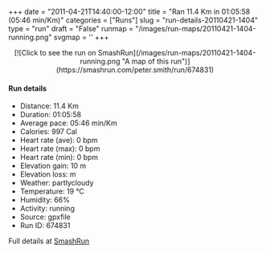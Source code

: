 +++
date = "2011-04-21T14:40:00-12:00"
title = "Ran 11.4 Km in 01:05:58 (05:46 min/Km)"
categories = ["Runs"]
slug = "run-details-20110421-1404"
type = "run"
draft = "False"
runmap = "/images/run-maps/20110421-1404-running.png"
svgmap = '<polyline points="0 49, 0 52, 1 52, 7 48, 9 46, 15 42, 18 41, 22 41, 26 40, 27 38, 31 38, 36 38, 42 38, 45 39, 50 41, 57 47, 63 49, 69 49, 70 49, 78 47, 82 45, 93 46, 96 44, 100 41, 97 37, 96 34, 96 35, 96 37, 98 41, 95 45, 91 46, 82 45, 67 49, 60 49, 54 47, 47 41, 46 40, 35 55, 32 58, 27 60, 24 65, 22 66, 18 64, 8 53, 3 52">'
+++



<!--more-->

<center>
[![Click to see the run on SmashRun](/images/run-maps/20110421-1404-running.png "A map of this run")](https://smashrun.com/peter.smith/run/674831)
</center>

#### Run details

* Distance: 11.4 Km
* Duration: 01:05:58
* Average pace: 05:46 min/Km
* Calories: 997 Cal
* Heart rate (ave): 0 bpm
* Heart rate (max): 0 bpm
* Heart rate (min): 0 bpm
* Elevation gain: 10 m
* Elevation loss:  m
* Weather: partlycloudy
* Temperature: 19 &deg;C
* Humidity: 66%
* Activity: running
* Source: gpxfile
* Run ID: 674831

Full details at [SmashRun](https://smashrun.com/peter.smith/run/674831)
